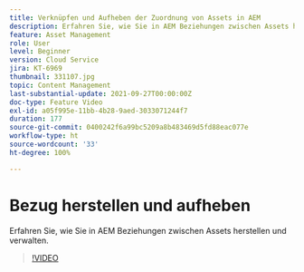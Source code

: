 ```yaml
---
title: Verknüpfen und Aufheben der Zuordnung von Assets in AEM
description: Erfahren Sie, wie Sie in AEM Beziehungen zwischen Assets herstellen und verwalten.
feature: Asset Management
role: User
level: Beginner
version: Cloud Service
jira: KT-6969
thumbnail: 331107.jpg
topic: Content Management
last-substantial-update: 2021-09-27T00:00:00Z
doc-type: Feature Video
exl-id: a05f995e-11bb-4b28-9aed-3033071244f7
duration: 177
source-git-commit: 0400242f6a99bc5209a8b483469d5fd88eac077e
workflow-type: ht
source-wordcount: '33'
ht-degree: 100%

---
```


# Bezug herstellen und aufheben

Erfahren Sie, wie Sie in AEM Beziehungen zwischen Assets herstellen und verwalten.

>[!VIDEO](https://video.tv.adobe.com/v/331107?quality=12&learn=on)
